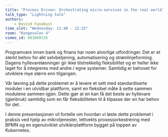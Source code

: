 ```yaml
---
title: "Process Driven: Orchestrating micro-services in the real world"
talk_type: "Lightning talk"
authors:
    - Øyvind Fanebust
time_slot: "Wednesday: 11:40 - 12:25"
room: "Kongesalen 4"
vimeo_id: 691860135
---
```

Programvare innen bank og finans har noen alvorlige utfordringer. Det er et sterkt behov for økt selvbetjening, automatisering og strømlinjeforming. Dagens hyllevareløsninger gir ikke tilstrekkelig fleksibilitet og er heller ikke laget for å integreres med andre / egne systemer. Samtidig er behovet for utviklere mye større enn tilgangen.

Vår løsning på dette problemet er å levere et sett med standardiserte moduler i en utvidbar plattform, samt en fleksibel måte å sette sammen modulene sammen igjen. Dette gjør at en kan få det beste av hyllevare (gjenbruk) samtidig som en får fleksibiliteten til å tilpasse der en har behov for det.

I denne presentasjonen vil fortelle om hvordan vi løste dette problemet i praksis ved hjelp av mikrotjenester, lettvekts prosessorkestrering med BPMN og en egenutviklet utviklerplattform bygget på toppen av Kubernetes.

